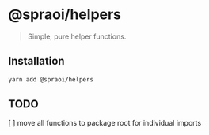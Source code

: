 # @spraoi/helpers

> Simple, pure helper functions.

## Installation

```bash
yarn add @spraoi/helpers
```

## TODO

[ ] move all functions to package root for individual imports
